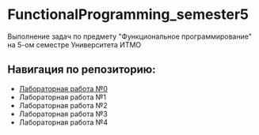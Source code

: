 # FunctionalProgramming_semester5
Выполнение задач по предмету "Функциональное программирование" на 5-ом семестре Университета ИТМО

## Навигация по репозиторию: 
  - [Лабораторная работа №0](/lab0)
  - Лабораторная работа №1
  - Лабораторная работа №2
  - Лабораторная работа №3
  - Лабораторная работа №4
